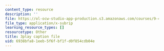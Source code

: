 ```yaml
---
content_type: resource
description: ''
file: https://ol-ocw-studio-app-production.s3.amazonaws.com/courses/9-40-introduction-to-neural-computation-spring-2018/6938bfa81eeb5f6fbf1fd0f854cdb04e_gt52wUN3VrQ.vtt
file_type: application/x-subrip
learning_resource_types: []
resourcetype: Other
title: 3play caption file
uid: 6938bfa8-1eeb-5f6f-bf1f-d0f854cdb04e
---
```

